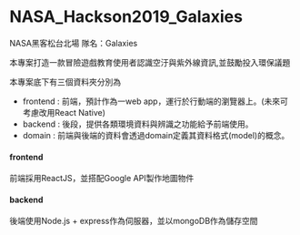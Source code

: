 
# NASA_Hackson2019_Galaxies
NASA黑客松台北場 隊名：Galaxies

本專案打造一款冒險遊戲教育使用者認識空汙與紫外線資訊,並鼓勵投入環保議題

本專案底下有三個資料夾分別為
- frontend : 前端，預計作為一web app，運行於行動端的瀏覽器上。(未來可考慮改用React Native)
- backend : 後段，提供各類環境資料與辨識之功能給予前端使用。
- domain : 前端與後端的資料會透過domain定義其資料格式(model)的概念。

#### frontend
前端採用ReactJS，並搭配Google API製作地圖物件

#### backend
後端使用Node.js + express作為伺服器，並以mongoDB作為儲存空間